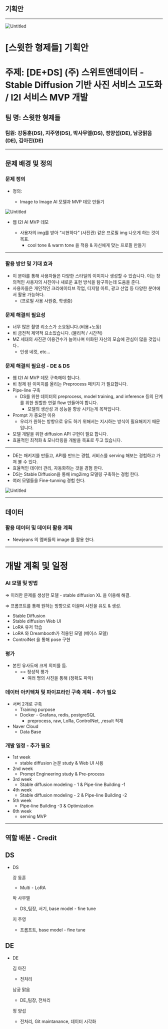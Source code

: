 ## 기획안

---

<img title="" src="./asset/hg_diffuser.png" alt="Untitled" data-align="inline">

# [스윗한 형제들] 기획안

# 주제: [DE+DS] (주) 스위트앤데이터 - Stable Diffusion 기반 사진 서비스 고도화 / I2I 서비스 MVP 개발

## 팀 명: 스윗한 형제들

### 팀원: 강동훈(DS), 지주영(DS), 박사무엘(DS), 정양섭(DE), 남궁맑음(DE), 김아진(DE)

---

## 문제 배경 및 정의

### 문제 정의

- 정의:
  
  - Image to Image AI 모델과 MVP 데모 만들기
  
<img title="" src="./asset/mvp.png" alt="Untitled" data-align="inline">

- 웹 I2I AI MVP 데모
  
  - 사용자의 img를 받아 “시현하다” (사진관) 같은 프로필 img 나오게 하는 것이 목표.
    - cool tone & warm tone 을 적용 & 자신에게 맞는 프로필 만들기

---

### 활용 방안 및 기대 효과

- 이 분야를 통해 사용자들은 다양한 스타일의 이미지나 생성할 수 있습니다. 이는 창의적인 사용자의 사진이나 새로운 표현 방식을 탐구하는데 도움을 준다.
- 사용자들은 개인적인 크리에이티브 작업, 디지털 아트, 광고 산업 등 다양한 분야에서 활용 가능하다.
  - (프로필 사용 사원증, 학생증)

### 문제 해결의 필요성

- 너무 많은 촬영 리소스가 소요됩니다.(비용+노동)
- 비 금전적 제약적 요소있습니다. (물리적 / 시간적)
- MZ 세대의 사진관 이용건수가 늘어나며 미화된 자신의 모습에 관심이 많을 것입니다..
  - 인생 네컷, etc…

### 문제 해결의 필요성 - DE & DS

- 웹 I2I AI MVP 데모 구축해야 합니다.
- 비 정제 된 이미지를 올리는 Preprocess 패키지 가 필요합니다.
- Pipe-line 구축
  - DS를 위한 데이터의 preprocess, model training, and inference 등의 단계를 위한 원할한 연결 flow 만들어야 합니다.
    - 모델의 생산성 과 성능을 향상 시키는게 목적입니다.
- Prompt 가 중요한 이유
  - 우리가 원하는 방향으로 유도 하기 위해서는 지시하는 방식이 필요해지기 때문입니다.
- 모델 개발을 위한 diffusion API 구현이 필요 합니다.
- 효율적인 최적화 & 모니터링을 개발을 목표로 두고 있습니다.

---

- DE는 패키지를 만들고, API를 만드는 경험, 서비스를 serving 해보는 경험하고 가져 볼 수 있다.
- 효율적인 데이터 관리, 자동화하는 것을 경험 한다.
- DS는 Stable Diffusion을 통해 img2img 모델링 구축하는 경험 한다.
- 여러 모델들을 Fine-tunning 경험 한다.

<img title="" src="./asset/architecture.png" alt="Untitled" data-align="inline">

---

## 데이터

### 활용 데이터 및 데이터 활용 계획

- Newjeans 의 멤버들의 image 를 활용 한다.

---

# 개발 계획 및 일정

### AI 모델 및 방법

⇒ 이러한 문제를 생성한 모델 - stable diffusion XL 을 이용해 해결.

⇒ 프롬프트를 통해 원하는 방향으로 이끌며 사진을 유도 & 생성.

- Stable Diffusion
- Stable diffusion Web UI
- LoRA 유저 학습
- LoRA 와 Dreambooth가 적용된 모델 (베이스 모델)
- ControlNet 을 통해 pose 구현

### 평가

- 본인 유사도에 크게 의미를 둠.
  - == 정성적 평가
    - 여러 명의 사진을 통해 (정확도 파악)

### 데이터 아키텍쳐 및 파이프라인 구축 계획 - 추가 필요

- 서버 2개로 구축
  - Training purpose
  - Docker - Grafana, redis, postgreSQL
    - preprocess, raw, LoRa, ControlNet, ,result 적재
- Naver Cloud
  - Data Base

### 개발 일정 - 추가 필요

- 1st week
  - stable diffusion 논문 study & Web UI 사용
- 2nd week
  - Prompt Engineering study & Pre-process
- 3rd week
  - Stable diffusion modeling - 1 & Pipe-line Building -1
- 4th week
  - Stable diffusion modeling - 2 & Pipe-line Building -2
- 5th week
  - Pipe-line Building -3 & Optimization
- 6th week
  - serving MVP

---

## 역할 배분 - Credit

## DS

- DS
  
  강 동훈
  
  - Multi - LoRA
  
  박 사무엘
  
  - DS_팀장, 서기, base model - fine tune
  
  지 주영
  
  - 프롬프트, base model - fine tune

## DE

- DE
  
  김 아진
  
  - 전처리
  
  남궁 맑음
  
  - DE_팀장, 전처리
  
  정 양섭
  
  - 전처리, Git maintanance, 데이터 시각화
